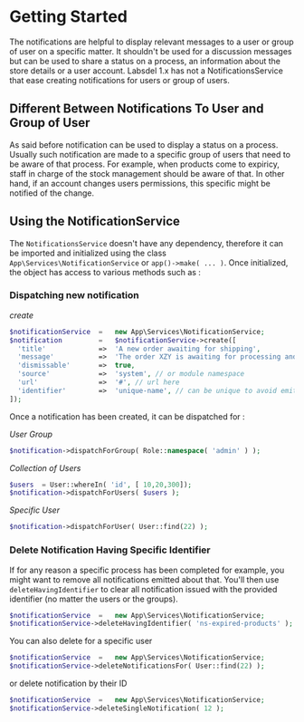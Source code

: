 # Getting Started

The notifications are helpful to display relevant messages to a user or group of user on a specific matter. It shouldn't be used for a discussion messages but can be used
to share a status on a process, an information about the store details or a user account. Labsdel 1.x has not a NotificationsService that ease creating notifications
for users or group of users.

## Different Between Notifications To User and Group of User

As said before notification can be used to display a status on a process. Usually such notification are made to a specific group of users that need to be aware of that process.
For example, when products come to expiricy, staff in charge of the stock management should be aware of that. In other hand, if an account changes users permissions, 
this specific might be notified of the change.

## Using the NotificationService

The `NotificationsService` doesn't have any dependency, therefore it can be imported and initialized using the class  `App\Services\NotificationService` or `app()->make( ... )`.
Once initialized, the object has access to various methods such as : 

### Dispatching new notification 

*create*

```php
$notificationService  =   new App\Services\NotificationService;
$notification         =   $notificationService->create([
  'title'             =>  'A new order awaiting for shipping',
  'message'           =>  'The order XZY is awaiting for processing and shipping.',
  'dismissable'       =>  true,
  'source'            =>  'system', // or module namespace
  'url'               =>  '#', // url here
  'identifier'        =>  'unique-name', // can be unique to avoid emitting new notifications on a same topic.
]);
```

Once a notification has been created, it can be dispatched for : 

*User Group*

```php
$notification->dispatchForGroup( Role::namespace( 'admin' ) );
```

*Collection of Users*

```php
$users  = User::whereIn( 'id', [ 10,20,300]);
$notification->dispatchForUsers( $users );
```

*Specific User*

```php
$notification->dispatchForUser( User::find(22) );
```

### Delete Notification Having Specific Identifier

If for any reason a specific process has been completed for example, you might want to remove all notifications emitted about that. You'll then use `deleteHavingIdentifier` to 
clear all notification issued with the provided identifier (no matter the users or the groups).

```php
$notificationService  =   new App\Services\NotificationService;
$notificationService->deleteHavingIdentifier( 'ns-expired-products' );
```

You can also delete for a specific user

```php
$notificationService  =   new App\Services\NotificationService;
$notificationService->deleteNotificationsFor( User::find(22) );
```
or delete notification by their ID

```php
$notificationService  =   new App\Services\NotificationService;
$notificationService->deleteSingleNotification( 12 );
```


